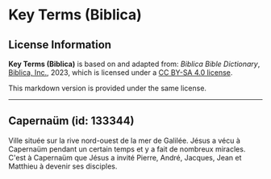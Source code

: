 # Key Terms (Biblica)

## License Information

**Key Terms (Biblica)** is based on and adapted from: _Biblica Bible Dictionary_, [Biblica, Inc.](https://www.biblica.com/), 2023, which is licensed under a [CC BY-SA 4.0 license](https://creativecommons.org/licenses/by-sa/4.0/legalcode.en).

This markdown version is provided under the same license.



--------------------------------

## Capernaüm (id: 133344)

Ville située sur la rive nord\-ouest de la mer de Galilée. Jésus a vécu à Capernaüm pendant un certain temps et y a fait de nombreux miracles. C'est à Capernaüm que Jésus a invité Pierre, André, Jacques, Jean et Matthieu à devenir ses disciples.


